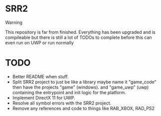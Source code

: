 # SRR2

> [!WARNING]  
> This repository is far from finished.
> Everything has been upgraded and is compileable but there is still a lot of TODOs to complete before this can even run on UWP or run normally

# TODO
- Better README when stuff.
- Split SRR2 project to just be like a library maybe name it "game_code" then have the projects "game" (windows). and "game_uwp" (uwp) containing the entrypoint and init logic for the platform.
- Implement DirectX 11 for UWP.
- Resolve all symbol errors with the SRR2 project.
- Remove any references and code to things like RAB_XBOX, RAD_PS2